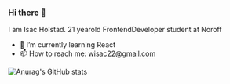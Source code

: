 ### Hi there 👋

I am Isac Holstad. 21 yearold FrontendDeveloper student at Noroff

- 🔭 I’m currently learning React
- 📫 How to reach me: wisac22@gmail.com

![Anurag's GitHub stats](https://github-readme-stats.vercel.app/api?username=isacholstad&show_icons=true&theme=radical) 
